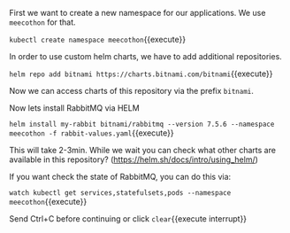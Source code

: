 First we want to create a new namespace for our applications. We use `meecothon` for that.

`kubectl create namespace meecothon`{{execute}}

In order to use custom helm charts, we have to add additional repositories.

`helm repo add bitnami https://charts.bitnami.com/bitnami`{{execute}}

Now we can access charts of this repository via the prefix `bitnami`. 

Now lets install RabbitMQ via HELM

`helm install my-rabbit bitnami/rabbitmq --version 7.5.6 --namespace meecothon -f rabbit-values.yaml`{{execute}}

This will take 2-3min. While we wait you can check what other charts are available in this repository? (https://helm.sh/docs/intro/using_helm/)

If you want check the state of RabbitMQ, you can do this via:

`watch kubectl get services,statefulsets,pods --namespace meecothon`{{execute}}

Send Ctrl+C before continuing or click `clear`{{execute interrupt}}